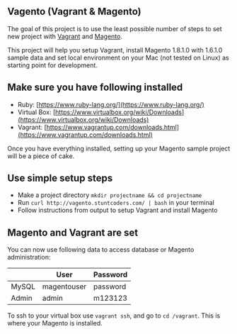 Vagento (Vagrant & Magento)
------------------
The goal of this project is to use the least possible number of steps to set new project with [Vagrant](http://vagrantup.com/) and [Magento](http://magento.com/).

This project will help you setup Vagrant, install Magento 1.8.1.0 with 1.6.1.0 sample data and set local environment on your Mac (not tested on Linux) as starting point for development.


Make sure you have following installed
-------------------
 * Ruby: [https://www.ruby-lang.org/](https://www.ruby-lang.org/)
 * Virtual Box: [https://www.virtualbox.org/wiki/Downloads](https://www.virtualbox.org/wiki/Downloads)
 * Vagrant: [https://www.vagrantup.com/downloads.html](https://www.vagrantup.com/downloads.html)

Once you have everything installed, setting up your Magento sample project will be a piece of cake.

Use simple setup steps
-------------------
 * Make a project directory `mkdir projectname && cd projectname`
 * Run `curl http://vagento.stuntcoders.com/ | bash` in your terminal
 * Follow instructions from output to setup Vagrant and install Magento


Magento and Vagrant are set
-------------------
You can now use following data to access database or Magento administration:

|       | User        | Password |
| ----- | ------------| -------- |
| MySQL | magentouser | password |
| Admin | admin       | m123123  |


To ssh to your virtual box use `vagrant ssh`, and go to `cd /vagrant`. This is where your Magento is installed.
